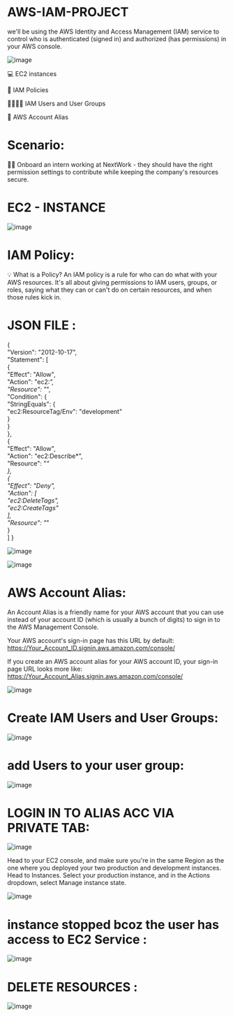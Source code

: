# AWS-IAM-PROJECT
we'll be using the AWS Identity and Access Management (IAM) service to control who is authenticated (signed in) and authorized (has permissions) in your AWS console.

![image](https://github.com/user-attachments/assets/4ec112ce-9949-4968-88eb-7a4ca5bdc7f9)

💻 EC2 instances

📏 IAM Policies

👩‍👩‍👧‍👧 IAM Users and User Groups

🔖 AWS Account Alias

# Scenario:
👩‍💻 Onboard an intern working at NextWork - they should have the right permission settings to contribute while keeping the company's resources secure.

# EC2 - INSTANCE
![image](https://github.com/user-attachments/assets/47317445-2ed5-496c-a146-83976399dd47)

# IAM Policy:
💡 What is a Policy?
An IAM policy is a rule for who can do what with your AWS resources. It's all about giving permissions to IAM users, groups, or roles, saying what they can or can't do on certain resources, and when those rules kick in.

# JSON FILE :


 {    
  "Version": "2012-10-17",    
  "Statement": [        
    {            
      "Effect": "Allow",            
      "Action": "ec2:*",            
      "Resource": "*",            
      "Condition": {                
        "StringEquals": {                    
          "ec2:ResourceTag/Env": "development"                
        }            
      }        
    },        
    {            
      "Effect": "Allow",            
      "Action": "ec2:Describe*",            
      "Resource": "*"        
    },        
    {            
      "Effect": "Deny",            
      "Action": [                
        "ec2:DeleteTags",                
        "ec2:CreateTags"            
      ],            
      "Resource": "*"        
    }    
  ] 
}

![image](https://github.com/user-attachments/assets/b121a802-d484-44fb-8f8a-6a8fb145f5b4)


![image](https://github.com/user-attachments/assets/2ffa8242-a738-4614-813e-3b05abcc83a0)


 #  AWS Account Alias:

 An Account Alias is a friendly name for your AWS account that you can use instead of your account ID (which is usually a bunch of digits) to sign in to the AWS Management Console.

Your AWS account's sign-in page has this URL by default: https://Your_Account_ID.signin.aws.amazon.com/console/

If you create an AWS account alias for your AWS account ID, your sign-in page URL looks more like: https://Your_Account_Alias.signin.aws.amazon.com/console/


![image](https://github.com/user-attachments/assets/470755e4-bc7c-415b-ad9d-fa3396c694d6)

# Create IAM Users and User Groups:

![image](https://github.com/user-attachments/assets/78fe72b6-83c7-4824-8feb-9514b2f31d92)

#  add Users to your user group:

![image](https://github.com/user-attachments/assets/0abefd98-4eea-4bfc-a72c-e007339d7bc5)

# LOGIN IN TO ALIAS ACC VIA PRIVATE TAB:

![image](https://github.com/user-attachments/assets/c9457ea3-f706-461a-982e-876cac897e57)

Head to your EC2 console, and make sure you're in the same Region as the one where you deployed your two production and development instances.
Head to Instances.
Select your production instance, and in the Actions dropdown, select Manage instance state.

![image](https://github.com/user-attachments/assets/811ebbc6-a9be-4a30-993e-5404c0fd539b)

# instance stopped bcoz the user has access to EC2 Service :

![image](https://github.com/user-attachments/assets/fcf605a2-0eca-41a3-be07-48b30ee59e9f)


# DELETE RESOURCES :

![image](https://github.com/user-attachments/assets/de2b0518-1ce2-404a-b4b6-223ab120c60c)







